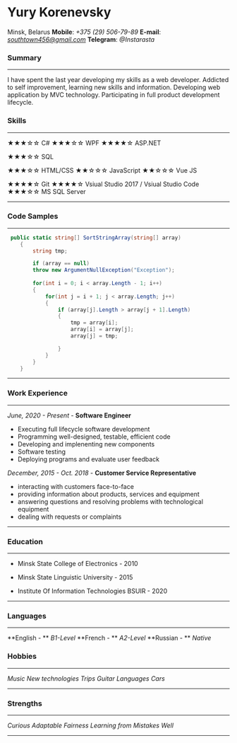 # Yury Korenevsky

Minsk, Belarus
**Mobile**: *+375 (29) 506-79-89*
**E-mail**: *southtown456@gmail.com*
**Telegram**: *@Instarasta*



### Summary

------

I have spent the last year developing my skills as a web developer.
Addicted to self improvement, learning new skills and information.
Developing web application by MVC technology.
Participating in full product development lifecycle. 



### Skills

***

★★★☆☆ C#
★★★☆☆ WPF
★★★★☆ ASP.NET 

★★★☆☆ SQL

★★★☆☆ HTML/CSS
★★☆☆☆ JavaScript
★★☆☆☆ Vue JS

★★★★☆ Git 
★★★★☆ Vsiual Studio 2017 / Vsiual Studio Code 
★★★☆☆ MS SQL Server

***



### Code Samples

***

``` c#
 public static string[] SortStringArray(string[] array)
    {
        string tmp;

        if (array == null)
        throw new ArgumentNullException("Exception");
        
        for(int i = 0; i < array.Length - 1; i++)
        {
            for(int j = i + 1; j < array.Length; j++)
            {
                if (array[j].Length > array[j + 1].Length)
                {
                    tmp = array[i];
                    array[i] = array[j];
                    array[j] = tmp;

                }
            }
        }
    }
```

***



### Work Experience

------

*June, 2020 - Present*  - **Software Engineer**

* Executing full lifecycle software development
* Programming well-designed, testable, efficient code
* Developing and implenenting new components
* Software testing
* Deploying programs and evaluate user feedback



*December, 2015 - Oct. 2018* -  **Customer Service Representative**

* interacting with customers face-to-face
* providing information about products, services and equipment
* answering questions and resolving problems with technological equipment
* dealing with requests or complaints

------



### Education

***

- Minsk State College of Electronics  - 2010

- Minsk State Linguistic University - 2015

- Institute Of Information Technologies BSUIR - 2020

***



### Languages

***

**English - ** *B1-Level*
**French  - ** *A2-Level*
**Russian - ** *Native*



### Hobbies

***

*Music*
*New technologies*
*Trips*
*Guitar*
*Languages*
*Cars*

***



### Strengths

***

*Curious*
*Adaptable*
*Fairness*
*Learning from Mistakes Well*

***

